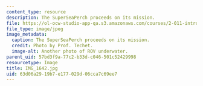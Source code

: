 ```yaml
---
content_type: resource
description: The SuperSeaPerch proceeds on its mission.
file: https://ol-ocw-studio-app-qa.s3.amazonaws.com/courses/2-011-introduction-to-ocean-science-and-engineering-spring-2006/63d06a2919b7e177029d06cca7c69ee7_IMG_1642.jpg
file_type: image/jpeg
image_metadata:
  caption: The SuperSeaPerch proceeds on its mission.
  credit: Photo by Prof. Techet.
  image-alt: Another photo of ROV underwater.
parent_uid: 57bd3f9a-77c2-b33d-c046-501c52429998
resourcetype: Image
title: IMG_1642.jpg
uid: 63d06a29-19b7-e177-029d-06cca7c69ee7
---
```

